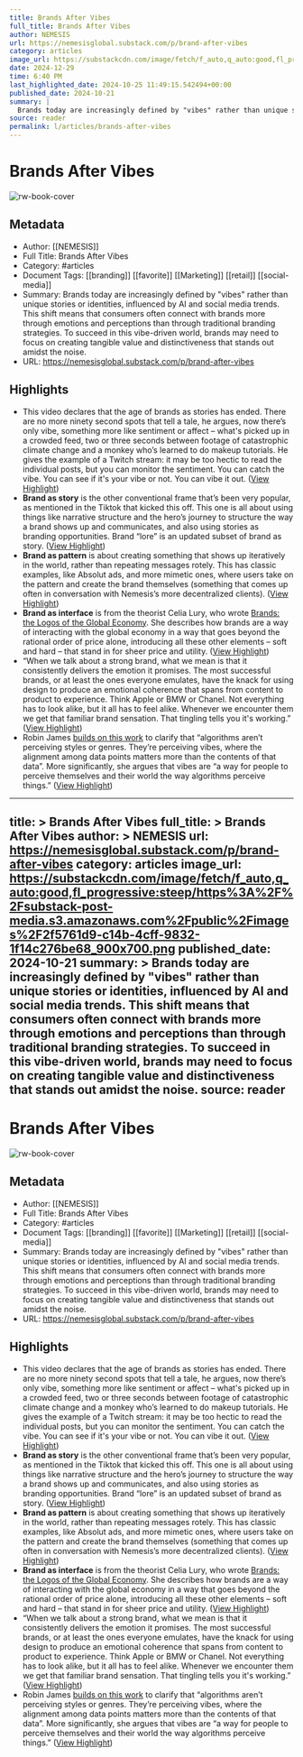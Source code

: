 ```yaml
---
title: Brands After Vibes
full_title: Brands After Vibes
author: NEMESIS
url: https://nemesisglobal.substack.com/p/brand-after-vibes
category: articles
image_url: https://substackcdn.com/image/fetch/f_auto,q_auto:good,fl_progressive:steep/https%3A%2F%2Fsubstack-post-media.s3.amazonaws.com%2Fpublic%2Fimages%2F2f5761d9-c14b-4cff-9832-1f14c276be68_900x700.png
date: 2024-12-29
time: 6:40 PM
last_highlighted_date: 2024-10-25 11:49:15.542494+00:00
published_date: 2024-10-21
summary: |
  Brands today are increasingly defined by "vibes" rather than unique stories or identities, influenced by AI and social media trends. This shift means that consumers often connect with brands more through emotions and perceptions than through traditional branding strategies. To succeed in this vibe-driven world, brands may need to focus on creating tangible value and distinctiveness that stands out amidst the noise.
source: reader
permalink: l/articles/brands-after-vibes
---
```

# Brands After Vibes

![rw-book-cover](https://substackcdn.com/image/fetch/f_auto,q_auto:good,fl_progressive:steep/https%3A%2F%2Fsubstack-post-media.s3.amazonaws.com%2Fpublic%2Fimages%2F2f5761d9-c14b-4cff-9832-1f14c276be68_900x700.png)

## Metadata
- Author: [[NEMESIS]]
- Full Title: Brands After Vibes
- Category: #articles
- Document Tags: [[branding]] [[favorite]] [[Marketing]] [[retail]] [[social-media]] 
- Summary: Brands today are increasingly defined by "vibes" rather than unique stories or identities, influenced by AI and social media trends. This shift means that consumers often connect with brands more through emotions and perceptions than through traditional branding strategies. To succeed in this vibe-driven world, brands may need to focus on creating tangible value and distinctiveness that stands out amidst the noise.
- URL: https://nemesisglobal.substack.com/p/brand-after-vibes

## Highlights
- This video declares that the age of brands as stories has ended. There are no more ninety second spots that tell a tale, he argues, now there’s only vibe, something more like sentiment or affect – what's picked up in a crowded feed, two or three seconds between footage of catastrophic climate change and a monkey who’s learned to do makeup tutorials. He gives the example of a Twitch stream: it may be too hectic to read the individual posts, but you can monitor the sentiment. You can catch the vibe. You can see if it's your vibe or not. You can vibe it out. ([View Highlight](https://read.readwise.io/read/01jb1qvyp2mystbhwn6j0fck45))
- **Brand as story** is the other conventional frame that’s been very popular, as mentioned in the Tiktok that kicked this off. This one is all about using things like narrative structure and the hero’s journey to structure the way a brand shows up and communicates, and also using stories as branding opportunities. Brand “lore” is an updated subset of brand as story. ([View Highlight](https://read.readwise.io/read/01jb1qyanyxhnxm6pnd802rz5p))
- **Brand as pattern** is about creating something that shows up iteratively in the world, rather than repeating messages rotely. This has classic examples, like Absolut ads, and more mimetic ones, where users take on the pattern and create the brand themselves (something that comes up often in conversation with Nemesis’s more decentralized clients). ([View Highlight](https://read.readwise.io/read/01jb1qzarg4yrew9m8c02k5g9c))
- **Brand as interface** is from the theorist Celia Lury, who wrote [Brands: the Logos of the Global Economy](https://www.routledge.com/Brands-The-Logos-of-the-Global-Economy/Lury/p/book/9780415251839?srsltid=AfmBOop-tb-Z_EzOjZn2dE49A0oc8vEUsKFJ0RHpC0VT96adwCFsrMbV). She describes how brands are a way of interacting with the global economy in a way that goes beyond the rational order of price alone, introducing all these other elements – soft and hard – that stand in for sheer price and utility. ([View Highlight](https://read.readwise.io/read/01jb1r090m46g1ev0vdpkdrhc8))
- “When we talk about a strong brand, what we mean is that it consistently delivers the emotion it promises. The most successful brands, or at least the ones everyone emulates, have the knack for using design to produce an emotional coherence that spans from content to product to experience. Think Apple or BMW or Chanel. Not everything has to look alike, but it all has to feel alike. Whenever we encounter them we get that familiar brand sensation. That tingling tells you it's working.” ([View Highlight](https://read.readwise.io/read/01jb1r1fq3x2zv9s26r2bzj6yq))
- Robin James [builds on this work](https://itsherfactory.substack.com/p/is-a-vibe-the-same-thing-as-a-style) to clarify that “algorithms aren’t perceiving styles or genres. They’re perceiving vibes, where the alignment among data points matters more than the contents of that data”. More significantly, she argues that vibes are “a way for people to perceive themselves and their world the way algorithms perceive things.” ([View Highlight](https://read.readwise.io/read/01jb1r4rr2gmgf916k9sx0s00t))


---
title: >
  Brands After Vibes
full_title: >
  Brands After Vibes
author: >
  NEMESIS
url: https://nemesisglobal.substack.com/p/brand-after-vibes
category: articles
image_url: https://substackcdn.com/image/fetch/f_auto,q_auto:good,fl_progressive:steep/https%3A%2F%2Fsubstack-post-media.s3.amazonaws.com%2Fpublic%2Fimages%2F2f5761d9-c14b-4cff-9832-1f14c276be68_900x700.png
published_date: 2024-10-21
summary: >
  Brands today are increasingly defined by "vibes" rather than unique stories or identities, influenced by AI and social media trends. This shift means that consumers often connect with brands more through emotions and perceptions than through traditional branding strategies. To succeed in this vibe-driven world, brands may need to focus on creating tangible value and distinctiveness that stands out amidst the noise.
source: reader
---
# Brands After Vibes

![rw-book-cover](https://substackcdn.com/image/fetch/f_auto,q_auto:good,fl_progressive:steep/https%3A%2F%2Fsubstack-post-media.s3.amazonaws.com%2Fpublic%2Fimages%2F2f5761d9-c14b-4cff-9832-1f14c276be68_900x700.png)

## Metadata
- Author: [[NEMESIS]]
- Full Title: Brands After Vibes
- Category: #articles
- Document Tags: [[branding]] [[favorite]] [[Marketing]] [[retail]] [[social-media]] 
- Summary: Brands today are increasingly defined by "vibes" rather than unique stories or identities, influenced by AI and social media trends. This shift means that consumers often connect with brands more through emotions and perceptions than through traditional branding strategies. To succeed in this vibe-driven world, brands may need to focus on creating tangible value and distinctiveness that stands out amidst the noise.
- URL: https://nemesisglobal.substack.com/p/brand-after-vibes

## Highlights
- This video declares that the age of brands as stories has ended. There are no more ninety second spots that tell a tale, he argues, now there’s only vibe, something more like sentiment or affect – what's picked up in a crowded feed, two or three seconds between footage of catastrophic climate change and a monkey who’s learned to do makeup tutorials. He gives the example of a Twitch stream: it may be too hectic to read the individual posts, but you can monitor the sentiment. You can catch the vibe. You can see if it's your vibe or not. You can vibe it out. ([View Highlight](https://read.readwise.io/read/01jb1qvyp2mystbhwn6j0fck45))
- **Brand as story** is the other conventional frame that’s been very popular, as mentioned in the Tiktok that kicked this off. This one is all about using things like narrative structure and the hero’s journey to structure the way a brand shows up and communicates, and also using stories as branding opportunities. Brand “lore” is an updated subset of brand as story. ([View Highlight](https://read.readwise.io/read/01jb1qyanyxhnxm6pnd802rz5p))
- **Brand as pattern** is about creating something that shows up iteratively in the world, rather than repeating messages rotely. This has classic examples, like Absolut ads, and more mimetic ones, where users take on the pattern and create the brand themselves (something that comes up often in conversation with Nemesis’s more decentralized clients). ([View Highlight](https://read.readwise.io/read/01jb1qzarg4yrew9m8c02k5g9c))
- **Brand as interface** is from the theorist Celia Lury, who wrote [Brands: the Logos of the Global Economy](https://www.routledge.com/Brands-The-Logos-of-the-Global-Economy/Lury/p/book/9780415251839?srsltid=AfmBOop-tb-Z_EzOjZn2dE49A0oc8vEUsKFJ0RHpC0VT96adwCFsrMbV). She describes how brands are a way of interacting with the global economy in a way that goes beyond the rational order of price alone, introducing all these other elements – soft and hard – that stand in for sheer price and utility. ([View Highlight](https://read.readwise.io/read/01jb1r090m46g1ev0vdpkdrhc8))
- “When we talk about a strong brand, what we mean is that it consistently delivers the emotion it promises. The most successful brands, or at least the ones everyone emulates, have the knack for using design to produce an emotional coherence that spans from content to product to experience. Think Apple or BMW or Chanel. Not everything has to look alike, but it all has to feel alike. Whenever we encounter them we get that familiar brand sensation. That tingling tells you it's working.” ([View Highlight](https://read.readwise.io/read/01jb1r1fq3x2zv9s26r2bzj6yq))
- Robin James [builds on this work](https://itsherfactory.substack.com/p/is-a-vibe-the-same-thing-as-a-style) to clarify that “algorithms aren’t perceiving styles or genres. They’re perceiving vibes, where the alignment among data points matters more than the contents of that data”. More significantly, she argues that vibes are “a way for people to perceive themselves and their world the way algorithms perceive things.” ([View Highlight](https://read.readwise.io/read/01jb1r4rr2gmgf916k9sx0s00t))


